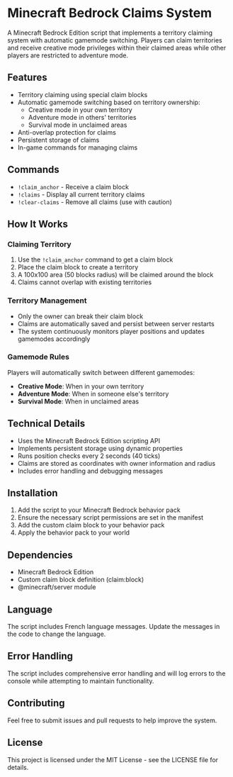 # Minecraft Bedrock Claims System

A Minecraft Bedrock Edition script that implements a territory claiming system with automatic gamemode switching. Players can claim territories and receive creative mode privileges within their claimed areas while other players are restricted to adventure mode.

## Features

- Territory claiming using special claim blocks
- Automatic gamemode switching based on territory ownership:
  - Creative mode in your own territory
  - Adventure mode in others' territories
  - Survival mode in unclaimed areas
- Anti-overlap protection for claims
- Persistent storage of claims
- In-game commands for managing claims

## Commands

- `!claim_anchor` - Receive a claim block
- `!claims` - Display all current territory claims
- `!clear-claims` - Remove all claims (use with caution)

## How It Works

### Claiming Territory

1. Use the `!claim_anchor` command to get a claim block
2. Place the claim block to create a territory
3. A 100x100 area (50 blocks radius) will be claimed around the block
4. Claims cannot overlap with existing territories

### Territory Management

- Only the owner can break their claim block
- Claims are automatically saved and persist between server restarts
- The system continuously monitors player positions and updates gamemodes accordingly

### Gamemode Rules

Players will automatically switch between different gamemodes:
- **Creative Mode**: When in your own territory
- **Adventure Mode**: When in someone else's territory
- **Survival Mode**: When in unclaimed areas

## Technical Details

- Uses the Minecraft Bedrock Edition scripting API
- Implements persistent storage using dynamic properties
- Runs position checks every 2 seconds (40 ticks)
- Claims are stored as coordinates with owner information and radius
- Includes error handling and debugging messages

## Installation

1. Add the script to your Minecraft Bedrock behavior pack
2. Ensure the necessary script permissions are set in the manifest
3. Add the custom claim block to your behavior pack
4. Apply the behavior pack to your world

## Dependencies

- Minecraft Bedrock Edition
- Custom claim block definition (claim:block)
- @minecraft/server module

## Language

The script includes French language messages. Update the messages in the code to change the language.

## Error Handling

The script includes comprehensive error handling and will log errors to the console while attempting to maintain functionality.

## Contributing

Feel free to submit issues and pull requests to help improve the system.

## License

This project is licensed under the MIT License - see the LICENSE file for details.
